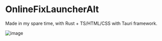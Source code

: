 # OnlineFixLauncherAlt

Made in my spare time, with Rust + TS/HTML/CSS with Tauri framework.

![image](https://i.imgur.com/kW0exBa.png)

